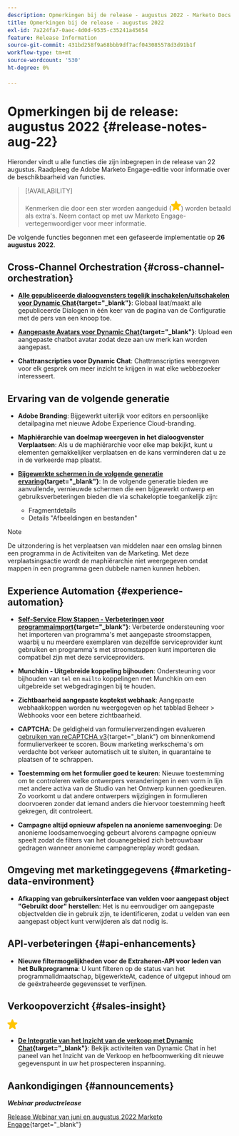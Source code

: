 ```yaml
---
description: Opmerkingen bij de release - augustus 2022 - Marketo Docs - Productdocumentatie
title: Opmerkingen bij de release - augustus 2022
exl-id: 7a224fa7-0aec-4d0d-9535-c35241a45654
feature: Release Information
source-git-commit: 431bd258f9a68bbb9df7acf043085578d3d91b1f
workflow-type: tm+mt
source-wordcount: '530'
ht-degree: 0%

---
```


# Opmerkingen bij de release: augustus 2022 {#release-notes-aug-22}

Hieronder vindt u alle functies die zijn inbegrepen in de release van 22 augustus. Raadpleeg de Adobe Marketo Engage-editie voor informatie over de beschikbaarheid van functies.

>[!AVAILABILITY]
>
>Kenmerken die door een ster worden aangeduid (![ster](assets/yellow-star.png)) worden betaald als extra&#39;s. Neem contact op met uw Marketo Engage-vertegenwoordiger voor meer informatie.

De volgende functies begonnen met een gefaseerde implementatie op **26 augustus 2022**.

## Cross-Channel Orchestration {#cross-channel-orchestration}

* **[Alle gepubliceerde dialoogvensters tegelijk inschakelen/uitschakelen voor Dynamic Chat](/help/marketo/product-docs/demand-generation/dynamic-chat/dialogues/dialogue-overview.md#disable-enable-all-dialogues){target="_blank"}**: Globaal laat/maakt alle gepubliceerde Dialogen in één keer van de pagina van de Configuratie met de pers van een knoop toe.

* **[Aangepaste Avatars voor Dynamic Chat](/help/marketo/product-docs/demand-generation/dynamic-chat/configuration.md#agent-settings){target="_blank"}**: Upload een aangepaste chatbot avatar zodat deze aan uw merk kan worden aangepast.

* **Chattranscripties voor Dynamic Chat**: Chattranscripties weergeven voor elk gesprek om meer inzicht te krijgen in wat elke webbezoeker interesseert.

## Ervaring van de volgende generatie

* **Adobe Branding**: Bijgewerkt uiterlijk voor editors en persoonlijke detailpagina met nieuwe Adobe Experience Cloud-branding.

* **Maphiërarchie van doelmap weergeven in het dialoogvenster Verplaatsen**: Als u de maphiërarchie voor elke map bekijkt, kunt u elementen gemakkelijker verplaatsen en de kans verminderen dat u ze in de verkeerde map plaatst.

* **[Bijgewerkte schermen in de volgende generatie ervaring](/help/marketo/product-docs/marketo-engage-modern-ux/toggle-switch.md){target="_blank"}**: In de volgende generatie bieden we aanvullende, vernieuwde schermen die een bijgewerkt ontwerp en gebruiksverbeteringen bieden die via schakeloptie toegankelijk zijn:

   * Fragmentdetails
   * Details &quot;Afbeeldingen en bestanden&quot;

>[!NOTE]
>
>De uitzondering is het verplaatsen van middelen naar een omslag binnen een programma in de Activiteiten van de Marketing. Met deze verplaatsingsactie wordt de maphiërarchie niet weergegeven omdat mappen in een programma geen dubbele namen kunnen hebben.

## Experience Automation {#experience-automation}

* **[Self-Service Flow Stappen - Verbeteringen voor programmaimport](/help/marketo/product-docs/core-marketo-concepts/smart-campaigns/flow-actions/flow-step-service.md){target="_blank"}**: Verbeterde ondersteuning voor het importeren van programma&#39;s met aangepaste stroomstappen, waarbij u nu meerdere exemplaren van dezelfde serviceprovider kunt gebruiken en programma&#39;s met stroomstappen kunt importeren die compatibel zijn met deze serviceproviders.

* **Munchkin - Uitgebreide koppeling bijhouden**: Ondersteuning voor bijhouden van `tel` en `mailto` koppelingen met Munchkin om een uitgebreide set webgedragingen bij te houden.

* **Zichtbaarheid aangepaste koptekst webhaak**: Aangepaste webhaakkoppen worden nu weergegeven op het tabblad Beheer > Webhooks voor een betere zichtbaarheid.

* **CAPTCHA**: De geldigheid van formulierverzendingen evalueren [gebruiken van reCAPTCHA v3](/help/marketo/product-docs/demand-generation/forms/using-captcha/enable-captcha-in-marketo-forms.md){target="_blank"} om binnenkomend formulierverkeer te scoren. Bouw marketing werkschema&#39;s om verdachte bot verkeer automatisch uit te sluiten, in quarantaine te plaatsen of te schrappen.

* **Toestemming om het formulier goed te keuren**: Nieuwe toestemming om te controleren welke ontwerpers veranderingen in een vorm in lijn met andere activa van de Studio van het Ontwerp kunnen goedkeuren. Zo voorkomt u dat andere ontwerpers wijzigingen in formulieren doorvoeren zonder dat iemand anders die hiervoor toestemming heeft gekregen, dit controleert.

* **Campagne altijd opnieuw afspelen na anonieme samenvoeging**: De anonieme loodsamenvoeging gebeurt alvorens campagne opnieuw speelt zodat de filters van het douanegebied zich betrouwbaar gedragen wanneer anonieme campagnereplay wordt gedaan.

## Omgeving met marketinggegevens {#marketing-data-environment}

* **Afkapping van gebruikersinterface van velden voor aangepast object &quot;Gebruikt door&quot; herstellen**: Het is nu eenvoudiger om aangepaste objectvelden die in gebruik zijn, te identificeren, zodat u velden van een aangepast object kunt verwijderen als dat nodig is.

## API-verbeteringen {#api-enhancements}

* **Nieuwe filtermogelijkheden voor de Extraheren-API voor leden van het Bulkprogramma**: U kunt filteren op de status van het programmalidmaatschap, bijgewerkteAt, cadence of uitgeput inhoud om de geëxtraheerde gegevensset te verfijnen.

## Verkoopoverzicht {#sales-insight}

![(ster)](assets/yellow-star.png)

* **[De Integratie van het Inzicht van de verkoop met Dynamic Chat](/help/marketo/product-docs/marketo-sales-insight/msi-for-salesforce/features/dynamic-chat-integration.md){target="_blank"}**: Bekijk activiteiten van Dynamic Chat in het paneel van het Inzicht van de Verkoop en hefboomwerking dit nieuwe gegevenspunt in uw het prospecteren inspanning.

## Aankondigingen {#announcements}

**_Webinar productrelease_**

[Release Webinar van juni en augustus 2022 Marketo Engage](https://engage.marketo.com/2022_June_August_Release_Webinar_OnDemandPage.html){target="_blank"}

